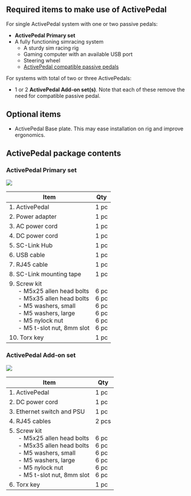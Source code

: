 ## Required items to make use of ActivePedal

For single ActivePedal system with one or two passive pedals:

* **ActivePedal Primary set**
* A fully functioning simracing system
	* A sturdy sim racing rig
	* Gaming computer with an available USB port
	* Steering wheel
	* [ActivePedal compatible passive pedals](Specifications.md#activepedal-tuner-compatible-passive-pedals)

For systems with total of two or three ActivePedals:

* 1 or 2 **ActivePedal Add-on set(s)**. Note that each of these remove the need for compatible passive pedal.

## Optional items

* ActivePedal Base plate. This may ease installation on rig and improve ergonomics.

## ActivePedal package contents

### ActivePedal Primary set

![](assets/whatsincluded%20primary%20set%20with%20balloons%20web.png)

| Item                     | Qty   |
| ------------------------ | ----- |
| 1. ActivePedal           | 1 pc  |
| 2.  Power adapter        | 1 pc  |
| 3.  AC power cord        | 1 pc |
| 4. DC power cord         | 1 pc  |
| 5. SC-Link Hub           | 1 pc  |
| 6. USB cable             | 1 pc  |
| 7. RJ45 cable            | 1 pc  |
| 8. SC-Link mounting tape | 1 pc  |
| 9. Screw kit <br> &ensp; &ensp; - M5x25 allen head bolts <br> &ensp; &ensp; - M5x35 allen head bolts <br> &ensp; &ensp; - M5 washers, small <br> &ensp; &ensp; - M5 washers, large <br> &ensp; &ensp; - M5 nylock nut <br> &ensp; &ensp; - M5 t-slot nut, 8mm slot <br> | <br> 6 pc <br> 6 pc <br> 6 pc <br> 6 pc <br> 6 pc <br> 6 pc  |
| 10. Torx key             | 1 pc  |

### ActivePedal Add-on set

![](assets/whatsincluded%20addon%20set%20with%20balloons%20web.png)

| Item                       | Qty   |
| -------------------------- | ----- |
| 1. ActivePedal             | 1 pc  |
| 2. DC power cord           | 1 pc  |
| 3. Ethernet switch and PSU | 1 pc  |
| 4. RJ45 cables             | 2 pcs |
| 5. Screw kit <br> &ensp; &ensp; - M5x25 allen head bolts <br> &ensp; &ensp; - M5x35 allen head bolts <br> &ensp; &ensp; - M5 washers, small <br> &ensp; &ensp; - M5 washers, large <br> &ensp; &ensp; - M5 nylock nut <br> &ensp; &ensp; - M5 t-slot nut, 8mm slot <br> | <br> 6 pc <br> 6 pc <br> 6 pc <br> 6 pc <br> 6 pc <br> 6 pc  |
| 6. Torx key                | 1 pc  |
